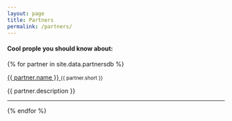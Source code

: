 ```yaml
---
layout: page
title: Partners 
permalink: /partners/
---
```

<div calss="home">
<h4>Cool prople you should know about: </h4>

{% for partner in site.data.partnersdb %}
<section class="panel panel-default">
<div class="panel-body">
<div>
<a href="{{ partner.url }}"> {{ partner.name }} </a>
<small class="text"> {{ partner.short }} </small>
</div>
<p> {{ partner.description }} </p>
    </div>
</section>
 <hr>

{% endfor %}
</div>
